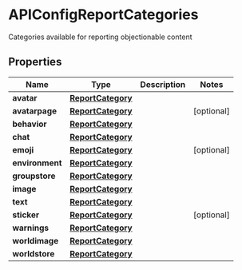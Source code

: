 

# APIConfigReportCategories

Categories available for reporting objectionable content

## Properties

| Name | Type | Description | Notes |
|------------ | ------------- | ------------- | -------------|
|**avatar** | [**ReportCategory**](ReportCategory.md) |  |  |
|**avatarpage** | [**ReportCategory**](ReportCategory.md) |  |  [optional] |
|**behavior** | [**ReportCategory**](ReportCategory.md) |  |  |
|**chat** | [**ReportCategory**](ReportCategory.md) |  |  |
|**emoji** | [**ReportCategory**](ReportCategory.md) |  |  [optional] |
|**environment** | [**ReportCategory**](ReportCategory.md) |  |  |
|**groupstore** | [**ReportCategory**](ReportCategory.md) |  |  |
|**image** | [**ReportCategory**](ReportCategory.md) |  |  |
|**text** | [**ReportCategory**](ReportCategory.md) |  |  |
|**sticker** | [**ReportCategory**](ReportCategory.md) |  |  [optional] |
|**warnings** | [**ReportCategory**](ReportCategory.md) |  |  |
|**worldimage** | [**ReportCategory**](ReportCategory.md) |  |  |
|**worldstore** | [**ReportCategory**](ReportCategory.md) |  |  |



